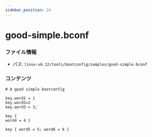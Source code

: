 ```yaml
---
sidebar_position: 24
---
```

# good-simple.bconf

### ファイル情報

- パス: `linux-v6.12/tools/bootconfig/samples/good-simple.bconf`

### コンテンツ

```bconf
# A good simple bootconfig

key.word1 = 1
key.word2=2
key.word3 = 3;

key {
word4 = 4 }

key { word5 = 5; word6 = 6 }


```

